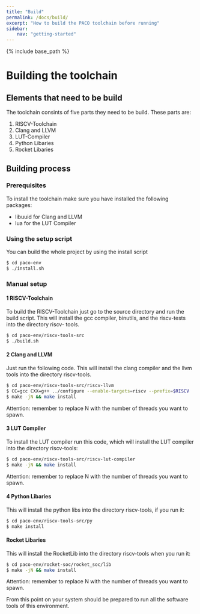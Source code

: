 ```yaml
---
title: "Build"
permalink: /docs/build/
excerpt: "How to build the PACO toolchain before running"
sidebar:
    nav: "getting-started"
---
```


{% include base_path %}

# Building the toolchain

## Elements that need to be build

The toolchain consints of five parts they need to be build. These parts are:

1. RISCV-Toolchain
2. Clang and LLVM
3. LUT-Compiler
4. Python Libaries
5. Rocket Libaries

## Building process

### Prerequisites

To install the toolchain make sure you have installed the following packages:
- libuuid for Clang and LLVM
- lua for the LUT Compiler

### Using the setup script

You can build the whole project by using the install script

```bash
$ cd paco-env
$ ./install.sh
```

### Manual setup

#### 1 RISCV-Toolchain

To build the RISCV-Toolchain just go to the source directory and run the build script. 
This will install the gcc compiler, binutils, and the riscv-tests into the directory riscv-
tools.

```bash
$ cd paco-env/riscv-tools-src
$ ./build.sh
```

#### 2 Clang and LLVM

Just run the following code. This will install the clang compiler and the llvm tools into the directory riscv-tools.

```bash
$ cd paco-env/riscv-tools-src/riscv-llvm
$ CC=gcc CXX=g++ ../configure --enable-targets=riscv --prefix=$RISCV
$ make -jN && make install
```
Attention: remember to replace N with the number of threads you want to spawn.

#### 3 LUT Compiler

To install the LUT compiler run this code, which will install the LUT compiler into the directory riscv-tools:

```bash
$ cd paco-env/riscv-tools-src/riscv-lut-compiler
$ make -jN && make install
```
Attention: remember to replace N with the number of threads you want to spawn.

#### 4 Python Libaries

This will install the python libs into the directory riscv-tools, if you run it:
```bash
$ cd paco-env/riscv-tools-src/py
$ make install
```

#### Rocket Libaries

This will install the RocketLib into the directory riscv-tools when you run it:
```bash
$ cd paco-env/rocket-soc/rocket_soc/lib
$ make -jN && make install
```
Attention: remember to replace N with the number of threads you want to spawn.


From this point on your system should be prepared to run all the software tools of this
environment.
